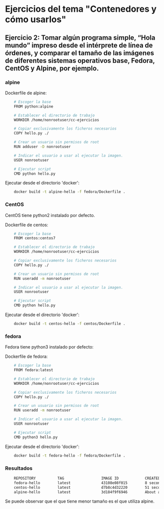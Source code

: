 # Ejercicios del tema "Contenedores y cómo usarlos"

## Ejercicio 2: Tomar algún programa simple, “Hola mundo” impreso desde el intérprete de línea de órdenes, y comparar el tamaño de las imágenes de diferentes sistemas operativos base, Fedora, CentOS y Alpine, por ejemplo.

### alpine

Dockerfile de alpine:

```bash
    # Escoger la base
    FROM python:alpine

    # Establecer el directorio de trabajo
    WORKDIR /home/nonrootuser/cc-ejercicios

    # Copiar exclusivamente los ficheros necesarios
    COPY hello.py ./

    # Crear un usuario sin permisos de root
    RUN adduser -D nonrootuser

    # Indicar el usuario a usar al ejecutar la imagen.
    USER nonrootuser

    # Ejecutar script
    CMD python hello.py
```

Ejecutar desde el directorio 'docker':

```bash
    docker build -t alpine-hello -f fedora/Dockerfile .
```

### CentOS

CentOS tiene python2 instalado por defecto.  

Dockerfile de centos:

```bash
    # Escoger la base
    FROM centos:centos7

    # Establecer el directorio de trabajo
    WORKDIR /home/nonrootuser/cc-ejercicios

    # Copiar exclusivamente los ficheros necesarios
    COPY hello.py ./

    # Crear un usuario sin permisos de root
    RUN useradd -m nonrootuser

    # Indicar el usuario a usar al ejecutar la imagen.
    USER nonrootuser

    # Ejecutar script
    CMD python hello.py
```

Ejecutar desde el directorio 'docker':

```bash
    docker build -t centos-hello -f centos/Dockerfile .
```

### fedora

Fedora tiene python3 instalado por defecto:  

Dockerfile de fedora:

```bash
    # Escoger la base
    FROM fedora:latest

    # Establecer el directorio de trabajo
    WORKDIR /home/nonrootuser/cc-ejercicios

    # Copiar exclusivamente los ficheros necesarios
    COPY hello.py ./

    # Crear un usuario sin permisos de root
    RUN useradd -m nonrootuser

    # Indicar el usuario a usar al ejecutar la imagen.
    USER nonrootuser

    # Ejecutar script
    CMD python3 hello.py
```

Ejecutar desde el directorio 'docker':

```bash
    docker build -t fedora-hello -f fedora/Dockerfile .
```

### Resultados

```bash
    REPOSITORY          TAG                 IMAGE ID            CREATED              SIZE
    fedora-hello        latest              43108e08f015        8 seconds ago        194MB
    centos-hello        latest              d7b8c4d32220        51 seconds ago       203MB
    alpine-hello        latest              3d184f9f6946        About a minute ago   111MB
```

Se puede observar que el que tiene menor tamaño es el que utiliza alpine.